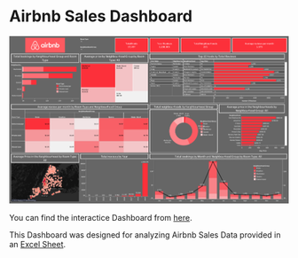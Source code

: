 <h1> Airbnb Sales Dashboard</h1>

<img alt="Airbnb Sales Analysis" src="Airbnb Sales Analysis Dashboard.png">

<p>You can find the interactice Dashboard from <a href="https://public.tableau.com/views/AirbnbCase-study_16901803499090/airbnbDashboard?:language=en-GB&:display_count=n&:origin=viz_share_link" target="_blank" >here</a>.</p>

<p>This Dashboard was designed for analyzing Airbnb Sales Data provided in an <a href="AB_NYC_2019.xlsx"  target="_self">Excel Sheet</a>.</p>